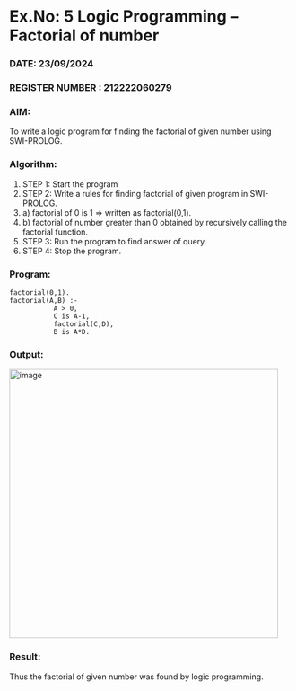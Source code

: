 # Ex.No: 5   Logic Programming – Factorial of number   
### DATE: 23/09/2024                                                                 
### REGISTER NUMBER : 212222060279
### AIM: 
To  write  a logic program for finding the factorial of given number using SWI-PROLOG. 
### Algorithm:
1. STEP 1: Start the program
2. STEP 2:  Write a rules for finding factorial of given program in SWI-PROLOG.
3.   a)	factorial of 0 is 1 => written as factorial(0,1).
4.   b)	factorial of number greater than 0 obtained by recursively calling the factorial    function.
5. STEP 3: Run the program  to find answer of  query.
6. STEP 4: Stop the program.

### Program:
```
factorial(0,1).
factorial(A,B) :-  
           A > 0, 
           C is A-1,
           factorial(C,D),
           B is A*D.
```

### Output:
<img width="479" alt="image" src="https://github.com/user-attachments/assets/0fc1336a-eb25-4e39-a4db-7fbda1ce355d">


### Result:
Thus the factorial of given number was found by logic programming. 

